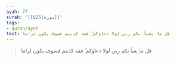 ```yaml
---
ayah: 77
surah: '[[025|سورة]]'
tags:
- quran/ayah
text: قل ما يعبأ بكم ربي لولا دعاؤكم ۖ فقد كذبتم فسوف يكون لزاما
---
```

> قل ما يعبأ بكم ربي لولا دعاؤكم ۖ فقد كذبتم فسوف يكون لزاما

